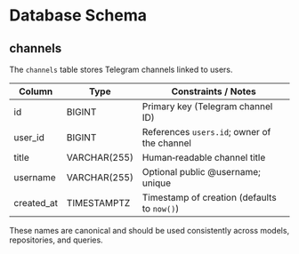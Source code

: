 # Database Schema

## channels

The `channels` table stores Telegram channels linked to users.

| Column     | Type      | Constraints / Notes                        |
|------------|-----------|---------------------------------------------|
| id         | BIGINT    | Primary key (Telegram channel ID)          |
| user_id    | BIGINT    | References `users.id`; owner of the channel |
| title      | VARCHAR(255) | Human‑readable channel title                |
| username   | VARCHAR(255) | Optional public @username; unique          |
| created_at | TIMESTAMPTZ | Timestamp of creation (defaults to `now()`) |

These names are canonical and should be used consistently across
models, repositories, and queries.
